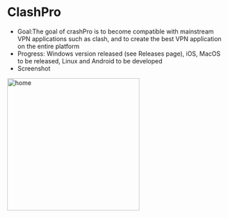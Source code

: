 # ClashPro
*  Goal:The goal of crashPro is to become compatible with mainstream VPN applications such as clash, and to create the best VPN application on the entire platform
*  Progress: Windows version released (see Releases page), iOS, MacOS to be released, Linux and Android to be developed
*  Screenshot
<img width="304" alt="home" src="https://github.com/bdluking/ClashPro/assets/131734194/ecf2ca01-95bf-4d77-a8c5-6361f66f743d">
